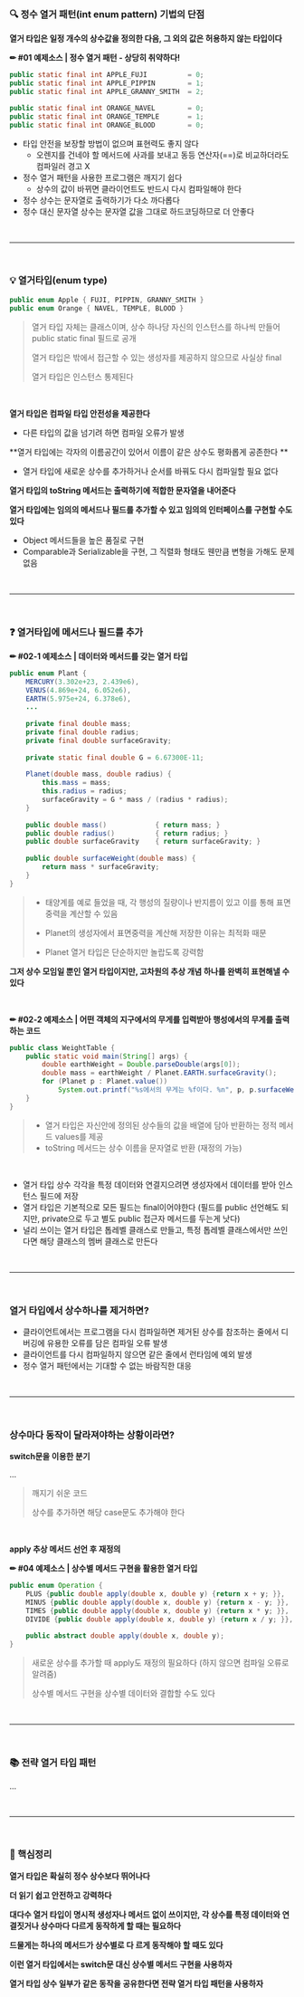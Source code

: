 ### 🔍 정수 열거 패턴(int enum pattern) 기법의 단점

**열거 타입은 일정 개수의 상수값을 정의한 다음, 그 외의 값은 허용하지 않는 타입이다**

**✏ #01 예제소스 | 정수 열거 패턴 - 상당히 취약하다!**

 ```java
public static final int APPLE_FUJI			= 0;
public static final int APPLE_PIPPIN		= 1;
public static final int APPLE_GRANNY_SMITH 	= 2;

public static final int ORANGE_NAVEL		= 0;
public static final int ORANGE_TEMPLE		= 1;
public static final int ORANGE_BLOOD		= 0;
 ```

- 타입 안전을 보장할 방법이 없으며 표현력도 좋지 않다
  - 오렌지를 건네야 할 메서드에 사과를 보내고 동등 연산자(==)로 비교하더라도 컴파일러 경고 X
- 정수 열거 패턴을 사용한 프로그램은 깨지기 쉽다
  - 상수의 값이 바뀌면 클라이언트도 반드시 다시 컴파일해야 한다
- 정수 상수는 문자열로 출력하기가 다소 까다롭다
- 정수 대신 문자열 상수는 문자열 값을 그대로 하드코딩하므로 더 안좋다

<br>

---

<br>

### 💡 열거타입(enum type)

```java
public enum Apple { FUJI, PIPPIN, GRANNY_SMITH }
public enum Orange { NAVEL, TEMPLE, BLOOD }
```

>열거 타입 자체는 클래스이며, 상수 하나당 자신의 인스턴스를 하나씩 만들어 public static final 필드로 공개
>
>열거 타입은 밖에서 접근할 수 있는 생성자를 제공하지 않으므로 사실상 final
>
>열거 타입은 인스턴스 통제된다

<br>

**열거 타입은 컴파일 타입 안전성을 제공한다**

- 다른 타입의 값을 넘기려 하면 컴파일 오류가 발생

**열거 타입에는 각자의 이름공간이 있어서 이름이 같은 상수도 평화롭게 공존한다 **

- 열거 타입에 새로운 상수를 추가하거나 순서를 바꿔도 다시 컴파일할 필요 없다

**열거 타입의 toString 메서드는 출력하기에 적합한 문자열을 내어준다**

**열거 타입에는 임의의 메서드나 필드를 추가할 수 있고 임의의 인터페이스를 구현할 수도 있다**

- Object 메서드들을 높은 품질로 구현
- Comparable과 Serializable을 구현, 그 직렬화 형태도 웬만큼 변형을 가해도 문제 없음

<br>

---

<br>

### ❓ 열거타입에 메서드나 필드를 추가

**✏ #02-1 예제소스 | 데이터와 메서드를 갖는 열거 타입**

```java
public enum Plant {
    MERCURY(3.302e+23, 2.439e6),
    VENUS(4.869e+24, 6.052e6),
    EARTH(5.975e+24, 6.378e6),
    ...
    
    private final double mass;
    private final double radius;
    private final double surfaceGravity;
    
    private static final double G = 6.67300E-11;
    
    Planet(double mass, double radius) {
        this.mass = mass;
        this.radius = radius;
        surfaceGravity = G * mass / (radius * radius);
    }
    
    public double mass()			{ return mass; }
    public double radius()			{ return radius; }
    public double surfaceGravity	{ return surfaceGravity; }
    
    public double surfaceWeight(double mass) {
        return mass * surfaceGravity;
    }
}
```

>- 태양계를 예로 들었을 때, 각 행성의 질량이나 반지름이 있고 이를 통해 표면중력을 계산할 수 있음
>- Planet의 생성자에서 표면중력을 계산해 저장한 이유는 최적화 때문
>
>- Planet 열거 타입은 단순하지만 놀랍도록 강력함

**그저 상수 모임일 뿐인 열거 타입이지만, 고차원의 추상 개념 하나를 완벽히 표현해낼 수 있다**

<br>

**✏ #02-2 예제소스 | 어떤 객체의 지구에서의 무게를 입력받아 행성에서의 무게를 출력하는 코드**

```java
public class WeightTable {
    public static void main(String[] args) {
        double earthWeight = Double.parseDouble(args[0]);
        double mass = earthWeight / Planet.EARTH.surfaceGravity();
        for (Planet p : Planet.value())
            System.out.printf("%s에서의 무게는 %f이다. %n", p, p.surfaceWeight(mass));
    }
}
```

>- 열거 타입은 자신안에 정의된 상수들의 값을 배열에 담아 반환하는 정적 메서드 values를 제공
>- toString 메서드는 상수 이름을 문자열로 반환 (재정의 가능)

<br>

- 열거 타입 상수 각각을 특정 데이터와 연결지으려면 생성자에서 데이터를 받아 인스턴스 필드에 저장
- 열거 타입은 기본적으로 모든 필드는 final이어야한다
  (필드를 public 선언해도 되지만, private으로 두고 별도 public 접근자 메서드를 두는게 낫다)
- 널리 쓰이는 열거 타입은 톱레벨 클래스로 만들고, 특정 톱레벨 클래스에서만 쓰인다면 해당 클래스의 멤버 클래스로 만든다

<br>

---

<br>

### 열거 타입에서 상수하나를 제거하면?

- 클라이언트에서는 프로그램을 다시 컴파일하면 제거된 상수를 참조하는 줄에서 디버깅에 유용한 오류를 담은 컴파일 오류 발생
- 클라이언트를 다시 컴파일하지 않으면 같은 줄에서 런타임에 예외 발생
- 정수 열거 패턴에서는 기대할 수 없는 바람직한 대응

<br>

---

<br>

### 상수마다 동작이 달라져야하는 상황이라면?

**switch문을 이용한 분기**

...

>깨지기 쉬운 코드
>
>상수를 추가하면 해당 case문도 추가해야 한다

<br>

**apply 추상 메서드 선언 후 재정의**

**✏ #04 예제소스 | 상수별 메서드 구현을 활용한 열거 타입**

```java
public enum Operation {
    PLUS {public double apply(double x, double y) {return x + y; }},
    MINUS {public double apply(double x, double y) {return x - y; }},
    TIMES {public double apply(double x, double y) {return x * y; }},
    DIVIDE {public double apply(double x, double y) {return x / y; }},
    
    public abstract double apply(double x, double y);
}
```

>새로운 상수를 추가할 때 apply도 재정의 필요하다 (하지 않으면 컴파일 오류로 알려줌)
>
>상수별 메서드 구현을 상수별 데이터와 결합할 수도 있다

<br>

---

<br>

### 📚 전략 열거 타입 패턴

...

<br>

---

<br>

### 📌 핵심정리

**열거 타입은 확실히 정수 상수보다 뛰어나다**

**더 읽기 쉽고 안전하고 강력하다**

**대다수 열거 타입이 명시적 생성자나 메서드 없이 쓰이지만, 각 상수를 특정 데이터와 연결짓거나 상수마다 다르게 동작하게 할 때는 필요하다**

**드물게는 하나의 메서드가 상수별로 다 르게 동작해야 할 때도 있다**

**이런 열거 타입에서는 switch문 대신 상수별 메서드 구현을 사용하자**

**열거 타입 상수 일부가 같은 동작을 공유한다면 전략 열거 타입 패턴을 사용하자**

